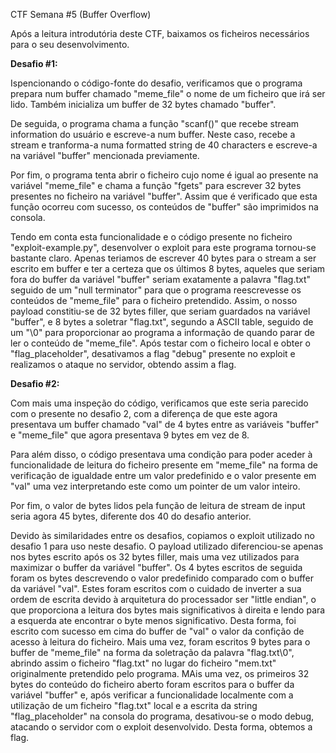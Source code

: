 CTF Semana #5 (Buffer Overflow)

Após a leitura introdutória deste CTF, baixamos os ficheiros necessários para o seu desenvolvimento.

**Desafio #1:**

Ispencionando o código-fonte do desafio, verificamos que o programa prepara num buffer chamado "meme_file" o nome de um ficheiro que irá ser lido. Também inicializa um buffer de 32 bytes chamado "buffer".

De seguida, o programa chama a função "scanf()" que recebe stream information do usuário e escreve-a num buffer. Neste caso, recebe a stream e tranforma-a numa formatted string de 40 characters e escreve-a na variável "buffer" mencionada previamente.

Por fim, o programa tenta abrir o ficheiro cujo nome é igual ao presente na variável "meme_file" e chama a função "fgets" para escrever 32 bytes presentes no ficheiro na variável "buffer". Assim que é verificado que esta função ocorreu com sucesso, os conteúdos de "buffer" são imprimidos na consola.

Tendo em conta esta funcionalidade e o código presente no ficheiro "exploit-example.py", desenvolver o exploit para este programa tornou-se bastante claro. Apenas teriamos de escrever 40 bytes para o stream a ser escrito em buffer e ter a certeza que os últimos 8 bytes, aqueles que seriam fora do buffer da variável "buffer" seriam exatamente a palavra "flag.txt" seguido de um "null terminator" para que o programa reescrevesse os conteúdos de "meme_file" para o ficheiro pretendido. Assim, o nosso payload constitiu-se de 32 bytes filler, que seriam guardados na variável "buffer", e 8 bytes a soletrar "flag.txt", segundo a ASCII table, seguido de um "\\0" para proporcionar ao programa a informação de quando parar de ler o conteúdo de "meme_file". Após testar com o ficheiro local e obter o "flag_placeholder", desativamos a flag "debug" presente no exploit e realizamos o ataque no servidor, obtendo assim a flag.


**Desafio #2:**

Com mais uma inspeção do código, verificamos que este seria parecido com o presente no desafio 2, com a diferença de que este agora presentava um buffer chamado "val" de 4 bytes entre as variáveis "buffer" e "meme_file" que agora presentava 9 bytes em vez de 8. 

Para além disso, o código presentava uma condição para poder aceder à funcionalidade de leitura do ficheiro presente em "meme_file" na forma de verificação de igualdade entre um valor predefinido e o valor presente em "val" uma vez interpretando este como um pointer de um valor inteiro.

Por fim, o valor de bytes lidos pela função de leitura de stream de input seria agora 45 bytes, diferente dos 40 do desafio anterior.

Devido às similaridades entre os desafios, copiamos o exploit utilizado no desafio 1 para uso neste desafio. O payload utilizado diferenciou-se apenas nos bytes escrito após os 32 bytes filler, mais uma vez utilizados para maximizar o buffer da variável "buffer". Os 4 bytes escritos de seguida foram os bytes descrevendo o valor predefinido comparado com o buffer da variável "val". Estes foram escritos com o cuidado de inverter a sua ordem de escrita devido à arquitetura do processador ser "little endian", o que proporciona a leitura dos bytes mais significativos à direita e lendo para a esquerda ate encontrar o byte menos significativo. Desta forma, foi escrito com sucesso em cima do buffer de "val" o valor da confição de acesso à leitura do ficheiro. Mais uma vez, foram escritos 9 bytes para o buffer de "meme_file" na forma da soletração da palavra "flag.txt\\0", abrindo assim o ficheiro "flag.txt" no lugar do ficheiro "mem.txt" originalmente pretendido pelo programa. MAis uma vez, os primeiros 32 bytes do conteúdo do ficheiro aberto foram escritos para o buffer da variável "buffer" e, após verificar a funcionalidade localmente com a utilização de um ficheiro "flag.txt" local e a escrita da string "flag_placeholder" na consola do programa, desativou-se o modo debug, atacando o servidor com o exploit desenvolvido. Desta forma, obtemos a flag.
